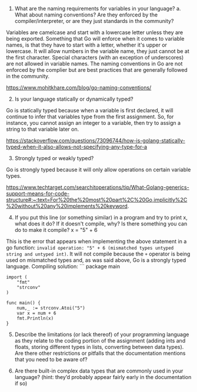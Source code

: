 1. What are the naming requirements for variables in your language?
  a. What about naming conventions? Are they enforced by the compiler/interpreter,
or are they just standards in the community?

  Variables are camelcase and start with a lowercase letter unless they are being exported. Something that Go will enforce when it comes to variable names, is that they have to start with a letter, whether it's upper or lowercase. It will allow numbers in the variable name, they just cannot be at the first character. Special characters (with an exception of underscores) are not allowed in variable names. The naming conventions in Go are not enforced by the complier but are best practices that are generally followed in the community.

  https://www.mohitkhare.com/blog/go-naming-conventions/

2. Is your language statically or dynamically typed?

  Go is statically typed because when a variable is first declared, it will continue to infer that variables type from the first assignment. So, for instance, you cannot assign an integer to a variable, then try to assign a string to that variable later on.

  https://stackoverflow.com/questions/73096744/how-is-golang-statically-typed-when-it-also-allows-not-specifying-any-type-for-a

3. Strongly typed or weakly typed?

  Go is strongly typed because it will only allow operations on certain variable types.

  https://www.techtarget.com/searchitoperations/tip/What-Golang-generics-support-means-for-code-structure#:~:text=For%20the%20most%20part%2C%20Go,implicitly%2C%20without%20any%20implements%20keyword.

4. If you put this line (or something similar) in a program and try to print x, what does it
do? If it doesn't compile, why? Is there something you can do to make it compile? x = "5" + 6

  This is the error that appears when implementing the above statement in a go function: `invalid operation: "5" + 6 (mismatched types untyped string and untyped int)`. It will not compile because the `+` operator is being used on mismatched types and, as was said above, Go is a strongly typed language.
  Compiling solution:
    ```
    package main

    import (
	    "fmt"
	    "strconv"
    )

    func main() {
	    num,_ := strconv.Atoi("5")
	    var x = num + 6
	    fmt.Println(x)
    }

5. Describe the limitations (or lack thereof) of your programming language as they relate to the coding portion of the assignment (adding ints and floats, storing different types in lists, converting between data types). Are there other restrictions or pitfalls that the documentation mentions that you need to be aware of?



6. Are there built-in complex data types that are commonly used in your language? (hint: they’d probably appear fairly early in the documentation if so)
